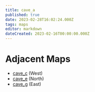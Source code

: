 ```yaml
---
title: cave_a
published: true
date: 2023-02-28T16:02:24.000Z
tags: maps
editor: markdown
dateCreated: 2023-02-16T00:00:00.000Z
---
```



# Adjacent Maps
 * [cave_c](/maps/cave_c) (West)
 * [cave_e](/maps/cave_e) (North)
 * [cave_g](/maps/cave_g) (East)
